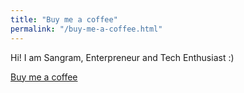 ```yaml
---
title: "Buy me a coffee"
permalink: "/buy-me-a-coffee.html"
---
```


Hi! I am Sangram, Enterpreneur and Tech Enthusiast :)

<a class="btn btn-danger" href="https://www.paypal.me/SangramChavan">Buy me a coffee</a>
